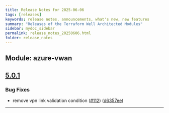 ```yaml
---
title: Release Notes for 2025-06-06
tags: [releases]
keywords: release notes, announcements, what's new, new features
summary: "Releases of the Terraform Well Architected Modules"
sidebar: mydoc_sidebar
permalink: release_notes_20250606.html
folder: release_notes
---
```


## Module: azure-vwan
## [5.0.1](https://github.com/CloudNationHQ/terraform-azure-vwan/releases/tag/v5.0.1)


### Bug Fixes

* remove vpn link validation condition ([#112](https://github.com/CloudNationHQ/terraform-azure-vwan/issues/112)) ([d6357ee](https://github.com/CloudNationHQ/terraform-azure-vwan/commit/d6357ee9116bd94ec8117db81caa606dc2593ffd))

---

